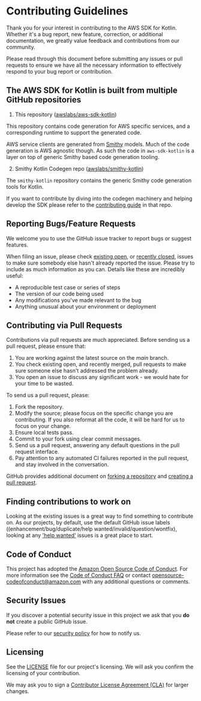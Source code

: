 # Contributing Guidelines

Thank you for your interest in contributing to the AWS SDK for Kotlin. Whether it's a bug report, new feature, correction, or additional 
documentation, we greatly value feedback and contributions from our community.

Please read through this document before submitting any issues or pull requests to ensure we have all the necessary 
information to effectively respond to your bug report or contribution.

## The AWS SDK for Kotlin is built from multiple GitHub repositories

1. This repository ([awslabs/aws-sdk-kotlin](https://github.com/awslabs/aws-sdk-kotlin))
   
This repository contains code generation for AWS specific services, and a corresponding runtime to support the generated code.

AWS service clients are generated from [Smithy](https://awslabs.github.io/smithy/) models. Much of the code generation is AWS agnostic though.
As such the code in `aws-sdk-kotlin` is a layer on top of generic Smithy based code generation tooling.


2. Smithy Kotlin Codegen repo ([awslabs/smithy-kotlin](https://github.com/awslabs/smithy-kotlin))

The `smithy-kotlin` repository contains the generic Smithy code generation tools for Kotlin.

If you want to contribute by diving into the codegen machinery and helping develop the SDK please refer to the [contributing guide](https://github.com/awslabs/smithy-kotlin/blob/main/CONTRIBUTING.md) in that repo.


## Reporting Bugs/Feature Requests

We welcome you to use the GitHub issue tracker to report bugs or suggest features.

When filing an issue, please check [existing open](https://github.com/aws-samples/aws-sdk-kotlin/issues), or [recently closed](https://github.com/aws-samples/aws-sdk-kotlin/issues?utf8=%E2%9C%93&q=is%3Aissue%20is%3Aclosed%20), issues to make sure somebody else hasn't already 
reported the issue. Please try to include as much information as you can. Details like these are incredibly useful:

* A reproducible test case or series of steps
* The version of our code being used
* Any modifications you've made relevant to the bug
* Anything unusual about your environment or deployment


## Contributing via Pull Requests
Contributions via pull requests are much appreciated. Before sending us a pull request, please ensure that:

1. You are working against the latest source on the *main* branch.
2. You check existing open, and recently merged, pull requests to make sure someone else hasn't addressed the problem already.
3. You open an issue to discuss any significant work - we would hate for your time to be wasted.

To send us a pull request, please:

1. Fork the repository.
2. Modify the source; please focus on the specific change you are contributing. If you also reformat all the code, it will be hard for us to focus on your change.
3. Ensure local tests pass.
4. Commit to your fork using clear commit messages.
5. Send us a pull request, answering any default questions in the pull request interface.
6. Pay attention to any automated CI failures reported in the pull request, and stay involved in the conversation.

GitHub provides additional document on [forking a repository](https://help.github.com/articles/fork-a-repo/) and 
[creating a pull request](https://help.github.com/articles/creating-a-pull-request/).


## Finding contributions to work on
Looking at the existing issues is a great way to find something to contribute on. As our projects, by default, use the default GitHub issue labels ((enhancement/bug/duplicate/help wanted/invalid/question/wontfix), looking at any ['help wanted'](https://github.com/aws-samples/aws-sdk-kotlin/labels/help%20wanted) issues is a great place to start. 


## Code of Conduct
This project has adopted the [Amazon Open Source Code of Conduct](https://aws.github.io/code-of-conduct). 
For more information see the [Code of Conduct FAQ](https://aws.github.io/code-of-conduct-faq) or contact 
opensource-codeofconduct@amazon.com with any additional questions or comments.

## Security Issues

If you discover a potential security issue in this project we ask that you **do not** create a public GitHub issue.

Please refer to our [security policy](https://github.com/awslabs/aws-sdk-kotlin/security/policy) for how to notify us.

## Licensing

See the [LICENSE](https://github.com/aws-samples/aws-sdk-kotlin/blob/main/LICENSE) file for our project's licensing. We will ask you confirm the licensing of your contribution.

We may ask you to sign a [Contributor License Agreement (CLA)](http://en.wikipedia.org/wiki/Contributor_License_Agreement) for larger changes.
